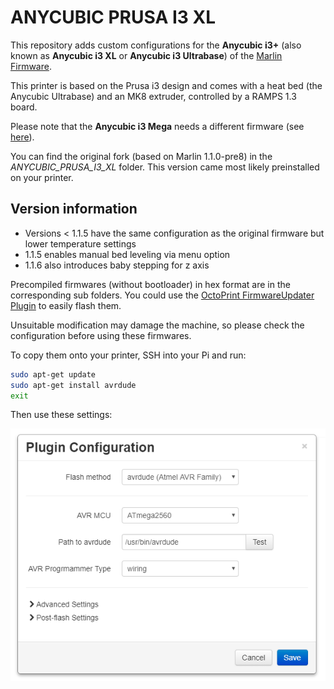 # ANYCUBIC PRUSA I3 XL

This repository adds custom configurations for the **Anycubic i3+** (also known as **Anycubic i3 XL** or **Anycubic i3 Ultrabase**) of the [Marlin Firmware](http://marlinfw.org/).

This printer is based on the Prusa i3 design and comes with a heat bed (the Anycubic Ultrabase) and an MK8 extruder, controlled by a RAMPS 1.3 board.

Please note that the **Anycubic i3 Mega** needs a different firmware (see [here](https://github.com/ANYCUBIC-3D/I3-MEGA)).

You can find the original fork (based on Marlin 1.1.0-pre8) in the *ANYCUBIC_PRUSA_I3_XL* folder. This version came most likely preinstalled on your printer.

## Version information

- Versions < 1.1.5 have the same configuration as the original firmware but lower temperature settings
- 1.1.5 enables manual bed leveling via menu option
- 1.1.6 also introduces baby stepping for z axis

Precompiled firmwares (without bootloader) in hex format are in the corresponding sub folders. You could use the [OctoPrint FirmwareUpdater Plugin](https://github.com/OctoPrint/OctoPrint-FirmwareUpdater) to easily flash them.

Unsuitable modification may damage the machine, so please check the configuration before using these firmwares.

To copy them onto your printer, SSH into your Pi and run:

```bash
sudo apt-get update
sudo apt-get install avrdude
exit
```

Then use these settings:

<img src="avrdude-settings.png" />
